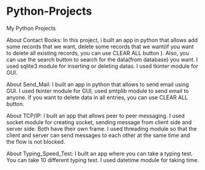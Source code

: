 # Python-Projects
My Python Projects

About Contact Books:
  In this project, i built an app in python that allows add some records that we want, delete some records that we want(if you want to delete all existing records, you can use CLEAR ALL button ).
  Also, you can use the search button to search for the data(from database)  you want.
  I used sqlite3 module for inserting or deleting datas.
  I used tkinter module for GUI.
  
  
  About Send_Mail:
    I built an app in python that allows to send email using GUI.
    I used tkinter module for GUI, used smtplib module to send email to anyone.
    If you want to delete data in all entries, you can use CLEAR ALL button.
    
   About TCP/IP:
   I built an app that allows peer to peer messaging.
   I used socket module for creating socket, sending message from client side and server side.
   Both have their own frame.
   I used  threading module so that the client and server can send messages to each other at the same time and the flow is not blocked.

  About Typing_Speed_Test:
    I built an app where you can take a typing test.
    You can take 10 different typing test.
    I used datetime module for taking time.
    
